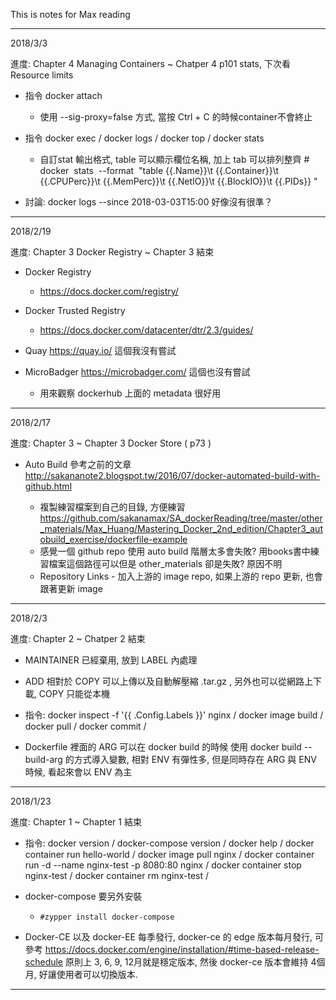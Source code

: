 This is notes for Max reading

-------------------------------------

2018/3/3

進度: Chapter 4 Managing Containers ~ Chatper 4 p101 stats, 下次看 Resource limits

* 指令 docker attach
	* 使用 --sig-proxy=false 方式, 當按 Ctrl + C 的時候container不會終止

* 指令 docker exec / docker logs / docker top / docker stats
	* 自訂stat 輸出格式, table 可以顯示欄位名稱, 加上 tab 可以排列整齊 # docker  stats  --format  "table {{.Name}}\t {{.Container}}\t {{.CPUPerc}}\t {{.MemPerc}}\t {{.NetIO}}\t {{.BlockIO}}\t {{.PIDs}} "

* 討論: docker logs --since 2018-03-03T15:00 好像沒有很準？

-------------------------------------

2018/2/19

進度: Chapter 3 Docker Registry ~ Chapter 3 結束

* Docker Registry
	* https://docs.docker.com/registry/

* Docker Trusted Registry
	* https://docs.docker.com/datacenter/dtr/2.3/guides/

* Quay https://quay.io/ 這個我沒有嘗試

* MicroBadger https://microbadger.com/ 這個也沒有嘗試
	* 用來觀察 dockerhub 上面的 metadata 很好用


-------------------------------------

2018/2/17

進度: Chapter 3 ~ Chapter 3 Docker Store ( p73 )

* Auto Build 參考之前的文章 http://sakananote2.blogspot.tw/2016/07/docker-automated-build-with-github.html

	* 複製練習檔案到自己的目錄, 方便練習 https://github.com/sakanamax/SA_dockerReading/tree/master/other_materials/Max_Huang/Mastering_Docker_2nd_edition/Chapter3_autobuild_exercise/dockerfile-example
	* 感覺一個 github repo 使用 auto build 階層太多會失敗? 用books書中練習檔案這個路徑可以但是 other_materials 卻是失敗? 原因不明
	* Repository Links - 加入上游的 image repo, 如果上游的 repo 更新, 也會跟著更新 image


-------------------------------------

2018/2/3

進度: Chapter 2 ~ Chatper 2 結束

* MAINTAINER 已經棄用, 放到 LABEL 內處理

* ADD 相對於 COPY 可以上傳以及自動解壓縮 .tar.gz , 另外也可以從網路上下載, COPY 只能從本機

* 指令: docker inspect -f '{{ .Config.Labels }}' nginx / docker image build / docker pull / docker commit /

* Dockerfile 裡面的 ARG 可以在 docker build 的時候 使用 docker build --build-arg 的方式導入變數, 相對 ENV 有彈性多, 但是同時存在 ARG 與 ENV 時候, 看起來會以 ENV 為主

-------------------------------------

2018/1/23

進度: Chapter 1 ~ Chapter 1 結束

* 指令: docker version / docker-compose version / docker help / docker container run hello-world / docker image pull nginx / docker container run -d --name nginx-test -p 8080:80 nginx / docker container stop nginx-test / docker container rm nginx-test / 

* docker-compose 要另外安裝

	* `#zypper install docker-compose`

* Docker-CE 以及 docker-EE 每季發行, docker-ce 的 edge 版本每月發行, 可參考 https://docs.docker.com/engine/installation/#time-based-release-schedule 原則上 3, 6, 9, 12月就是穩定版本, 然後 docker-ce 版本會維持 4個月, 好讓使用者可以切換版本.

-------------------------------------

